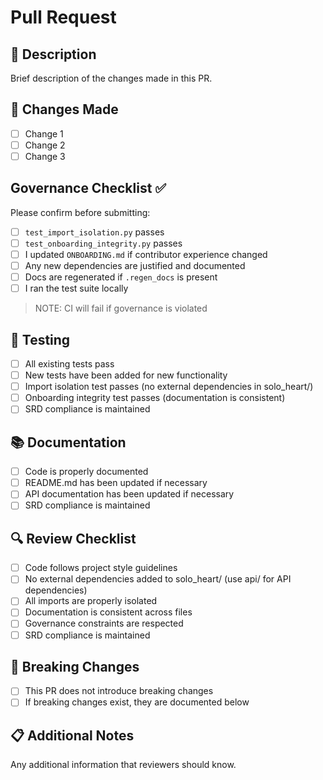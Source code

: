 # Pull Request

## 📝 Description

Brief description of the changes made in this PR.

## 🔧 Changes Made

- [ ] Change 1
- [ ] Change 2
- [ ] Change 3

## Governance Checklist ✅

Please confirm before submitting:

- [ ] `test_import_isolation.py` passes
- [ ] `test_onboarding_integrity.py` passes
- [ ] I updated `ONBOARDING.md` if contributor experience changed
- [ ] Any new dependencies are justified and documented
- [ ] Docs are regenerated if `.regen_docs` is present
- [ ] I ran the test suite locally

> NOTE: CI will fail if governance is violated

## 🧪 Testing

- [ ] All existing tests pass
- [ ] New tests have been added for new functionality
- [ ] Import isolation test passes (no external dependencies in solo_heart/)
- [ ] Onboarding integrity test passes (documentation is consistent)
- [ ] SRD compliance is maintained

## 📚 Documentation

- [ ] Code is properly documented
- [ ] README.md has been updated if necessary
- [ ] API documentation has been updated if necessary
- [ ] SRD compliance is maintained

## 🔍 Review Checklist

- [ ] Code follows project style guidelines
- [ ] No external dependencies added to solo_heart/ (use api/ for API dependencies)
- [ ] All imports are properly isolated
- [ ] Documentation is consistent across files
- [ ] Governance constraints are respected
- [ ] SRD compliance is maintained

## 🚨 Breaking Changes

- [ ] This PR does not introduce breaking changes
- [ ] If breaking changes exist, they are documented below

## 📋 Additional Notes

Any additional information that reviewers should know. 